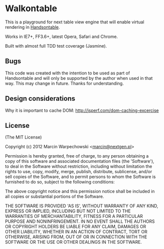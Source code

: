 # Walkontable

This is a playground for next table view engine that will enable virtual rendering in [Handsontable](http://handsontable.com/).

Works in IE7+, FF3.6+, latest Opera, Safari and Chrome.

Built with almost full TDD test coverage (Jasmine).

## Bugs

This code was created with the intention to be used as part of Handsontable and will only be supported by the author
when used in that way. This may change in future. Thanks for understanding.

## Design considerations

Why it is important to cache DOM: http://jsperf.com/dom-caching-excercise

## License

(The MIT License)

Copyright (c) 2012 Marcin Warpechowski &lt;marcin@nextgen.pl&gt;

Permission is hereby granted, free of charge, to any person obtaining
a copy of this software and associated documentation files (the
'Software'), to deal in the Software without restriction, including
without limitation the rights to use, copy, modify, merge, publish,
distribute, sublicense, and/or sell copies of the Software, and to
permit persons to whom the Software is furnished to do so, subject to
the following conditions:

The above copyright notice and this permission notice shall be
included in all copies or substantial portions of the Software.

THE SOFTWARE IS PROVIDED 'AS IS', WITHOUT WARRANTY OF ANY KIND,
EXPRESS OR IMPLIED, INCLUDING BUT NOT LIMITED TO THE WARRANTIES OF
MERCHANTABILITY, FITNESS FOR A PARTICULAR PURPOSE AND NONINFRINGEMENT.
IN NO EVENT SHALL THE AUTHORS OR COPYRIGHT HOLDERS BE LIABLE FOR ANY
CLAIM, DAMAGES OR OTHER LIABILITY, WHETHER IN AN ACTION OF CONTRACT,
TORT OR OTHERWISE, ARISING FROM, OUT OF OR IN CONNECTION WITH THE
SOFTWARE OR THE USE OR OTHER DEALINGS IN THE SOFTWARE.